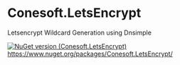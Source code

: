 # Conesoft.LetsEncrypt
Letsencrypt Wildcard Generation using Dnsimple

[![NuGet version (Conesoft.LetsEncrypt)](https://img.shields.io/nuget/v/Conesoft.LetsEncrypt.svg?style=flat-square)](https://www.nuget.org/packages/Conesoft.LetsEncrypt/)
https://www.nuget.org/packages/Conesoft.LetsEncrypt/
